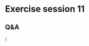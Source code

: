 # Exercise session 11

<!--
-   [On-line exercise notes](https://hackmd.io/@gmarkoma/lumi_training_ee#Rocprof).

    [PDF backup](https://462000265.lumidata.eu/4day-20231003/files/LUMI-4day-20231003-Exercises_AMD.pdf)

-   Exercises can be copied from `/project/project_465000644/exercises/AMD/HPCTrainingExamples`

-   Exercises are archived as compressed and uncompressed tar files:
 
    -   [Web download .tar.bz2](https://462000265.lumidata.eu/4day-20231003/files/LUMI-4day-20231003-Exercises_AMD.tar.bz2)
        or [web download .tar](https://462000265.lumidata.eu/4day-20231003/files/LUMI-4day-20231003-Exercises_AMD.tar)

    -   On LUMI:
        -   `/appl/local/training/4day-20231003/files/LUMI-4day-20231003-Exercises_AMD.tar.bz2`
        -   `/appl/local/training/4day-20231003/files/LUMI-4day-20231003-Exercises_AMD.tar`
-->


## Q&A

/

